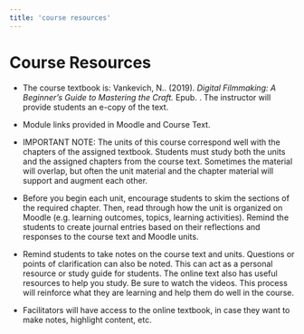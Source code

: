 ```yaml
---
title: 'course resources'
---
```


# Course Resources

  - The course textbook is: Vankevich, N.. (2019). *Digital Filmmaking: A Beginner’s Guide to Mastering the Craft.* Epub. . The instructor will provide students an e-copy of the text.

  - Module links provided in Moodle and Course Text.

  - IMPORTANT NOTE: The units of this course correspond well with the chapters of the assigned textbook. Students must study both the units and the assigned chapters from the course text. Sometimes the material will overlap, but often the unit material and the chapter material will support and augment each other.

  - Before you begin each unit, encourage students to skim the sections of the required chapter. Then, read through how the unit is organized on Moodle (e.g. learning outcomes, topics, learning activities). Remind the students to create journal entries based on their reflections and responses to the course text and Moodle units.

  - Remind students to take notes on the course text and units. Questions or points of clarification can also be noted. This can act as a personal resource or study guide for students. The online text also has useful resources to help you study. Be sure to watch the videos. This process will reinforce what they are learning and help them do well in the course.

  - Facilitators will have access to the online textbook, in case they want to make notes, highlight content, etc.
